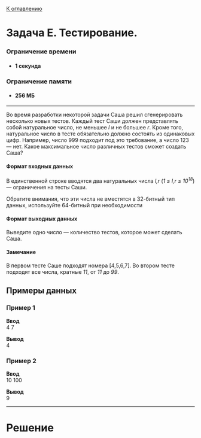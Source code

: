 [К оглавлению](https://github.com/Musador13/Tinkoff-Contest/blob/f98d25c8971dab353140cdf52174f6424137ffb4/README.md)

# Задача E. Тестирование.

### Ограничение времени

- #### 1 секунда

### Ограничение памяти

- #### 256 МБ

---

Во время разработки некоторой задачи Саша решил сгенерировать несколько новых тестов.
Каждый тест Саши должен представлять собой натуральное число, не меньшее _l_ и не
большее _r_. Кроме того, натуральное число в тесте обязательно должно состоять из
одинаковых цифр.
Например, число 999 подходит под это требование, а число 123 — нет.
Какое максимальное число различных тестов сможет создать Саша?

#### Формат входных данных

В единственной строке вводятся два натуральных числа
_l,r_ (_1 ≤ l,r ≤ 10<sup>18</sup>_) — ограничения на тесты Саши.

Обратите внимания, что эти числа не вместятся в 32-битный тип данных, используйте
64-битный при необходимости

#### Формат выходных данных

Выведите одно число — количество тестов, которое может сделать Саша.

#### Замечание

В первом тесте Саше подходят номера [4,5,6,7].
Во втором тесте подходят все числа, кратные _11_, от _11_ до _99_.

## Примеры данных

### Пример 1

**Ввод**<br>
4 7<br>

**Вывод**<br>
4

### Пример 2

**Ввод**<br>
10 100<br>

**Вывод**<br>
9<br>

---

# **Решение**
